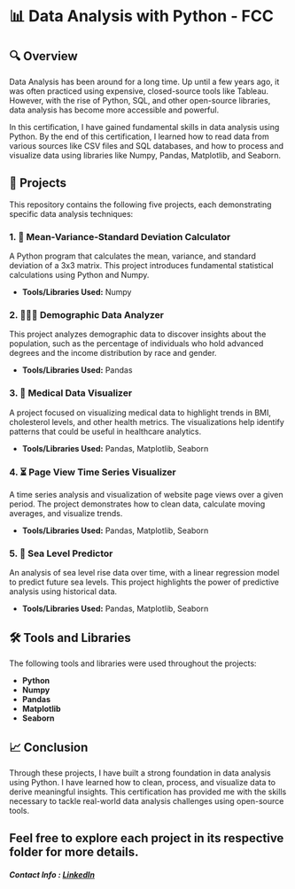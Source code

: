 # 📊 Data Analysis with Python - FCC

## 🔍 Overview
Data Analysis has been around for a long time. Up until a few years ago, it was often practiced using expensive, closed-source tools like Tableau. However, with the rise of Python, SQL, and other open-source libraries, data analysis has become more accessible and powerful.

In this certification, I have gained fundamental skills in data analysis using Python. By the end of this certification, I learned how to read data from various sources like CSV files and SQL databases, and how to process and visualize data using libraries like Numpy, Pandas, Matplotlib, and Seaborn.

## 📁 Projects
This repository contains the following five projects, each demonstrating specific data analysis techniques:

### 1. 📐 Mean-Variance-Standard Deviation Calculator
A Python program that calculates the mean, variance, and standard deviation of a 3x3 matrix. This project introduces fundamental statistical calculations using Python and Numpy.

- **Tools/Libraries Used:** Numpy

### 2. 🧑‍🤝‍🧑 Demographic Data Analyzer
This project analyzes demographic data to discover insights about the population, such as the percentage of individuals who hold advanced degrees and the income distribution by race and gender.

- **Tools/Libraries Used:** Pandas

### 3. 🏥 Medical Data Visualizer
A project focused on visualizing medical data to highlight trends in BMI, cholesterol levels, and other health metrics. The visualizations help identify patterns that could be useful in healthcare analytics.

- **Tools/Libraries Used:** Pandas, Matplotlib, Seaborn

### 4. ⏳ Page View Time Series Visualizer
A time series analysis and visualization of website page views over a given period. The project demonstrates how to clean data, calculate moving averages, and visualize trends.

- **Tools/Libraries Used:** Pandas, Matplotlib, Seaborn

### 5. 🌊 Sea Level Predictor
An analysis of sea level rise data over time, with a linear regression model to predict future sea levels. This project highlights the power of predictive analysis using historical data.

- **Tools/Libraries Used:** Pandas, Matplotlib, Seaborn

## 🛠️ Tools and Libraries
The following tools and libraries were used throughout the projects:
- **Python**
- **Numpy**
- **Pandas**
- **Matplotlib**
- **Seaborn**

## 📈 Conclusion
Through these projects, I have built a strong foundation in data analysis using Python. I have learned how to clean, process, and visualize data to derive meaningful insights. This certification has provided me with the skills necessary to tackle real-world data analysis challenges using open-source tools.

Feel free to explore each project in its respective folder for more details.
------------

##### Contact Info : [LinkedIn](https://linkedin.com/in/mayankyadv)
